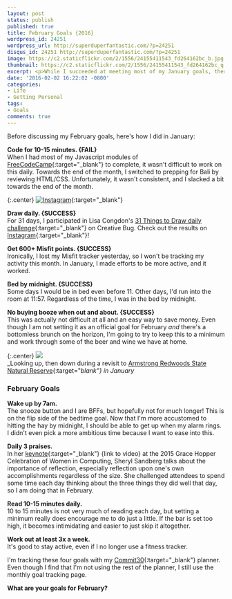 ```yaml
---
layout: post
status: publish
published: true
title: February Goals {2016}
wordpress_id: 24251
wordpress_url: http://superduperfantastic.com/?p=24251
disqus_id: 24251 http://superduperfantastic.com/?p=24251
image: https://c2.staticflickr.com/2/1556/24155411543_fd264162bc_b.jpg
thumbnail: https://c2.staticflickr.com/2/1556/24155411543_fd264162bc_q.jpg
excerpt: <p>While I succeeded at meeting most of my January goals, there was still one I needed to work on. Find out what worked and what didn't. Also, February goals!</p>
date: '2016-02-02 16:22:02 -0800'
categories:
- Life
- Getting Personal
tags:
- Goals
comments: true
---
```

Before discussing my February goals, here's how I did in January:

**Code for 10-15 minutes. {FAIL}**  
When I had most of my Javascript modules of [FreeCodeCamp](http://www.freecodecamp.com/){:target="_blank"} to complete, it wasn't difficult to work on this daily. Towards the end of the month, I switched to prepping for Bali by reviewing HTML/CSS. Unfortunately, it wasn't consistent, and I slacked a bit towards the end of the month.

{:.center}
[![Instagram](https://c2.staticflickr.com/2/1713/24414664469_625abecf31_b.jpg)](http://instagram.com/slightlydelightful/){:target="_blank"}

**Draw daily. {SUCCESS}**  
For 31 days, I participated in Lisa Congdon's [31 Things to Draw daily challenge](https://www.creativebug.com/classseries/single/daily-drawing-challenge){:target="_blank"} on Creative Bug. Check out the results on [Instagram](http://instagram.com/slightlydelightful/){:target="_blank"}!

**Get 600+ Misfit points. {SUCCESS}**  
Ironically, I lost my Misfit tracker yesterday, so I won't be tracking my activity this month. In January, I made efforts to be more active, and it worked.

**Bed by midnight. {SUCCESS}**  
Some days I would be in bed even before 11. Other days, I'd run into the room at 11:57. Regardless of the time, I was in the bed by midnight.

**No buying booze when out and about. {SUCCESS}**  
This was actually not difficult at all and an easy way to save money. Even though I am not setting it as an official goal for February _and_ there's a bottomless brunch on the horizon, I'm going to try to keep this to a minimum and work through some of the beer and wine we have at home.

{:.center}
![](https://c2.staticflickr.com/2/1556/24155411543_fd264162bc_b.jpg)  
_Looking up, then down during a revisit to [Armstrong Redwoods State Natural Reserve](http://superduperfantastic.com/big-red/3512/){:target="_blank"} in January_

### February Goals

**Wake up by 7am.**  
The snooze button and I are BFFs, but hopefully not for much longer! This is on the flip side of the bedtime goal. Now that I'm more accustomed to hitting the hay by midnight, I should be able to get up when my alarm rings. I didn't even pick a more ambitious time because I want to ease into this.

**Daily 3 praises.**  
In her [keynote](https://www.youtube.com/watch?v=ly_GlXOTA-A){:target="_blank"} {link to video} at the 2015 Grace Hopper Celebration of Women in Computing, Sheryl Sandberg talks about the importance of reflection, especially reflection upon one's own accomplishments regardless of the size. She challenged attendees to spend some time each day thinking about the three things they did well that day, so I am doing that in February.

**Read 10-15 minutes daily.**  
10 to 15 minutes is not very much of reading each day, but setting a minimum really does encourage me to do just a little. If the bar is set too high, it becomes intimidating and easier to just skip it altogether.

**Work out at least 3x a week.**  
It's good to stay active, even if I no longer use a fitness tracker.

I'm tracking these four goals with my [Commit30](http://commit30.com/){:target="_blank"} planner. Even though I find that I'm not using the rest of the planner, I still use the monthly goal tracking page.

**What are your goals for February?**
